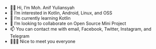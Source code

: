 - 👋🏻 Hi, I’m Moh. Anif Yuliansyah
- 👀 I’m interested in Kotlin, Android, Linux, and OSS
- 🌱 I’m currently learning Kotlin
- 💞️ I’m looking to collaborate on Open Source Mini Project
- 📫 You can contact me with email, Facebook, Twitter, Instagram, and Telegram
- 🙇🏻‍♀️ Nice to meet you everyone

<!---
Anifyuli/Anifyuli is a ✨ special ✨ repository because its `README.md` (this file) appears on your GitHub profile.
You can click the Preview link to take a look at your changes.
--->
